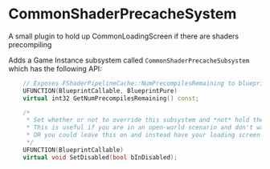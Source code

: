 # CommonShaderPrecacheSystem
A small plugin to hold up CommonLoadingScreen if there are shaders precompiling

Adds a Game Instance subsystem called `CommonShaderPrecacheSubsystem` which has the following API:

```c++
	// Exposes FShaderPipelineCache::NumPrecompilesRemaining to blueprint callers
	UFUNCTION(BlueprintCallable, BlueprintPure)
	virtual int32 GetNumPrecompilesRemaining() const;

	/*
	 * Set whether or not to override this subsystem and *not* hold the loading screen even if there are pre-compiles.
	 * This is useful if you are in an open-world scenario and don't want pre-compiles after the initial load-in.
	 * OR you could leave this on and instead have your loading screen act as a way to detect shader hitches.
	 */
	UFUNCTION(BlueprintCallable)
	virtual void SetDisabled(bool bInDisabled);
```